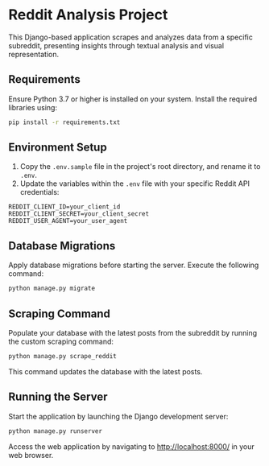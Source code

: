# Reddit Analysis Project

This Django-based application scrapes and analyzes data from a specific subreddit, presenting insights through textual analysis and visual representation.

## Requirements

Ensure Python 3.7 or higher is installed on your system. Install the required libraries using:

```bash
pip install -r requirements.txt
```

## Environment Setup

1. Copy the `.env.sample` file in the project's root directory, and rename it to `.env`.
2. Update the variables within the `.env` file with your specific Reddit API credentials:

```plaintext
REDDIT_CLIENT_ID=your_client_id
REDDIT_CLIENT_SECRET=your_client_secret
REDDIT_USER_AGENT=your_user_agent
```

## Database Migrations

Apply database migrations before starting the server. Execute the following command:

```bash
python manage.py migrate
```

## Scraping Command

Populate your database with the latest posts from the subreddit by running the custom scraping command:

```bash
python manage.py scrape_reddit
```
This command updates the database with the latest posts.

## Running the Server

Start the application by launching the Django development server:

```bash
python manage.py runserver
```

Access the web application by navigating to [http://localhost:8000/](http://localhost:8000/) in your web browser.
```
